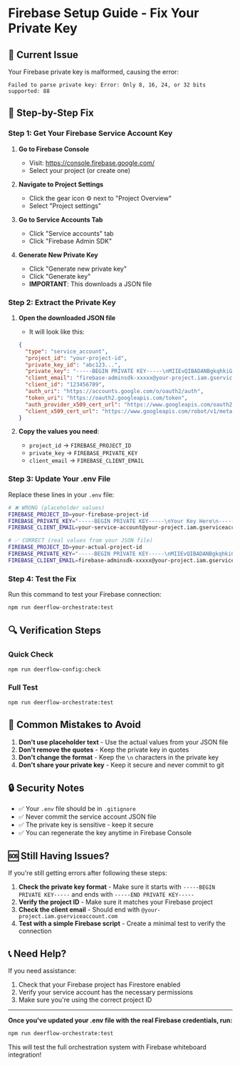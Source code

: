 # Firebase Setup Guide - Fix Your Private Key

## 🚨 Current Issue

Your Firebase private key is malformed, causing the error:

```
Failed to parse private key: Error: Only 8, 16, 24, or 32 bits supported: 88
```

## 🔧 Step-by-Step Fix

### Step 1: Get Your Firebase Service Account Key

1. **Go to Firebase Console**
   - Visit: https://console.firebase.google.com/
   - Select your project (or create one)

2. **Navigate to Project Settings**
   - Click the gear icon ⚙️ next to "Project Overview"
   - Select "Project settings"

3. **Go to Service Accounts Tab**
   - Click "Service accounts" tab
   - Click "Firebase Admin SDK"

4. **Generate New Private Key**
   - Click "Generate new private key"
   - Click "Generate key"
   - **IMPORTANT**: This downloads a JSON file

### Step 2: Extract the Private Key

1. **Open the downloaded JSON file**
   - It will look like this:

   ```json
   {
     "type": "service_account",
     "project_id": "your-project-id",
     "private_key_id": "abc123...",
     "private_key": "-----BEGIN PRIVATE KEY-----\nMIIEvQIBADANBgkqhkiG9w0BAQEFAASCBKcwggSjAgEAAoIBAQC...\n-----END PRIVATE KEY-----\n",
     "client_email": "firebase-adminsdk-xxxxx@your-project.iam.gserviceaccount.com",
     "client_id": "123456789",
     "auth_uri": "https://accounts.google.com/o/oauth2/auth",
     "token_uri": "https://oauth2.googleapis.com/token",
     "auth_provider_x509_cert_url": "https://www.googleapis.com/oauth2/v1/certs",
     "client_x509_cert_url": "https://www.googleapis.com/robot/v1/metadata/x509/firebase-adminsdk-xxxxx%40your-project.iam.gserviceaccount.com"
   }
   ```

2. **Copy the values you need**:
   - `project_id` → `FIREBASE_PROJECT_ID`
   - `private_key` → `FIREBASE_PRIVATE_KEY`
   - `client_email` → `FIREBASE_CLIENT_EMAIL`

### Step 3: Update Your .env File

Replace these lines in your `.env` file:

```bash
# ❌ WRONG (placeholder values)
FIREBASE_PROJECT_ID=your-firebase-project-id
FIREBASE_PRIVATE_KEY="-----BEGIN PRIVATE KEY-----\nYour Key Here\n-----END PRIVATE KEY-----\n"
FIREBASE_CLIENT_EMAIL=your-service-account@your-project.iam.gserviceaccount.com

# ✅ CORRECT (real values from your JSON file)
FIREBASE_PROJECT_ID=your-actual-project-id
FIREBASE_PRIVATE_KEY="-----BEGIN PRIVATE KEY-----\nMIIEvQIBADANBgkqhkiG9w0BAQEFAASCBKcwggSjAgEAAoIBAQC...\n-----END PRIVATE KEY-----\n"
FIREBASE_CLIENT_EMAIL=firebase-adminsdk-xxxxx@your-project.iam.gserviceaccount.com
```

### Step 4: Test the Fix

Run this command to test your Firebase connection:

```bash
npm run deerflow-orchestrate:test
```

## 🔍 Verification Steps

### Quick Check

```bash
npm run deerflow-config:check
```

### Full Test

```bash
npm run deerflow-orchestrate:test
```

## 🚨 Common Mistakes to Avoid

1. **Don't use placeholder text** - Use the actual values from your JSON file
2. **Don't remove the quotes** - Keep the private key in quotes
3. **Don't change the format** - Keep the `\n` characters in the private key
4. **Don't share your private key** - Keep it secure and never commit to git

## 🔒 Security Notes

- ✅ Your `.env` file should be in `.gitignore`
- ✅ Never commit the service account JSON file
- ✅ The private key is sensitive - keep it secure
- ✅ You can regenerate the key anytime in Firebase Console

## 🆘 Still Having Issues?

If you're still getting errors after following these steps:

1. **Check the private key format** - Make sure it starts with `-----BEGIN PRIVATE KEY-----` and ends with `-----END PRIVATE KEY-----`
2. **Verify the project ID** - Make sure it matches your Firebase project
3. **Check the client email** - Should end with `@your-project.iam.gserviceaccount.com`
4. **Test with a simple Firebase script** - Create a minimal test to verify the connection

## 📞 Need Help?

If you need assistance:

1. Check that your Firebase project has Firestore enabled
2. Verify your service account has the necessary permissions
3. Make sure you're using the correct project ID

---

**Once you've updated your .env file with the real Firebase credentials, run:**

```bash
npm run deerflow-orchestrate:test
```

This will test the full orchestration system with Firebase whiteboard integration!
